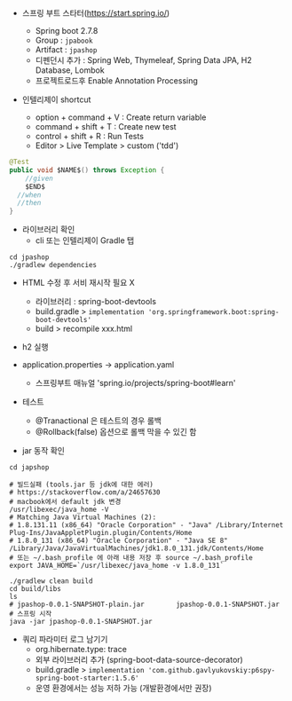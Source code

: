 
- 스프링 부트 스타터(https://start.spring.io/)
  - Spring boot 2.7.8
  - Group : `jpabook`
  - Artifact : `jpashop`
  - 디펜던시 추가 :  Spring Web, Thymeleaf, Spring Data JPA, H2 Database, Lombok
  - 프로젝트로드후 Enable Annotation Processing



- 인텔리제이 shortcut
  - option + command + V : Create return variable
  - command + shift + T : Create new test
  - control + shift + R : Run Tests
  - Editor > Live Template > custom ('tdd')

```java
@Test
public void $NAME$() throws Exception {
	//given
	$END$
  //when
  //then
}
```
 

- 라이브러리 확인
  - cli 또는 인텔리제이 Gradle 탭

```shell
cd jpashop
./gradlew dependencies
```

- HTML 수정 후 서비 재시작 필요 X
  - 라이브러리 : spring-boot-devtools
  - build.gradle > `implementation 'org.springframework.boot:spring-boot-devtools'`
  - build > recompile xxx.html
 
- h2 실행
- application.properties -> application.yaml
  - 스프링부트 매뉴얼 'spring.io/projects/spring-boot#learn'


- 테스트
  - @Tranactional 은 테스트의 경우 롤백
  - @Rollback(false) 옵션으로 롤백 막을 수 있긴 함

- jar 동작 확인

```shell
cd japshop

# 빌드실패 (tools.jar 등 jdk에 대한 에러)
# https://stackoverflow.com/a/24657630
# macbook에서 default jdk 변경
/usr/libexec/java_home -V        
# Matching Java Virtual Machines (2):
# 1.8.131.11 (x86_64) "Oracle Corporation" - "Java" /Library/Internet Plug-Ins/JavaAppletPlugin.plugin/Contents/Home
# 1.8.0_131 (x86_64) "Oracle Corporation" - "Java SE 8" /Library/Java/JavaVirtualMachines/jdk1.8.0_131.jdk/Contents/Home
# 또는 ~/.bash_profile 에 아래 내용 저장 후 source ~/.bash_profile
export JAVA_HOME=`/usr/libexec/java_home -v 1.8.0_131`

./gradlew clean build
cd build/libs
ls 
# jpashop-0.0.1-SNAPSHOT-plain.jar        jpashop-0.0.1-SNAPSHOT.jar
# 스프링 시작
java -jar jpashop-0.0.1-SNAPSHOT.jar

```

- 쿼리 파라미터 로그 남기기
  - org.hibernate.type: trace
  - 외부 라이브러리 추가 (spring-boot-data-source-decorator)
  - build.gradle > `implementation 'com.github.gavlyukovskiy:p6spy-spring-boot-starter:1.5.6'`
  - 운영 환경에서는 성능 저하 가능 (개발환경에서만 권장)

